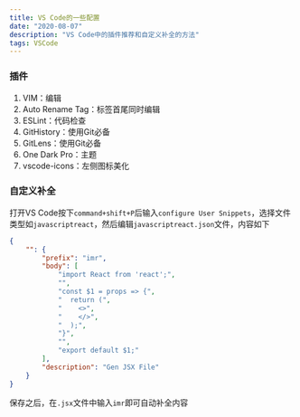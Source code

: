 ```yaml
---
title: VS Code的一些配置
date: "2020-08-07"
description: "VS Code中的插件推荐和自定义补全的方法"
tags: VSCode
---
```


### 插件

1. VIM：编辑
2. Auto Rename Tag：标签首尾同时编辑
3. ESLint：代码检查
4. GitHistory：使用Git必备
5. GitLens：使用Git必备
6. One Dark Pro：主题
7. vscode-icons：左侧图标美化

### 自定义补全

打开VS Code按下`command+shift+P`后输入`configure User Snippets`，选择文件类型如`javascriptreact`，然后编辑`javascriptreact.json`文件，内容如下

```json
{
	"": {
		"prefix": "imr",
		"body": [
			"import React from 'react';",
			"",
			"const $1 = props => {",
			"  return (",
			"    <>",
			"    </>",
			"  );",
			"}",
			"",
			"export default $1;"
		],
		"description": "Gen JSX File"
	}
}
```

保存之后，在`.jsx`文件中输入`imr`即可自动补全内容